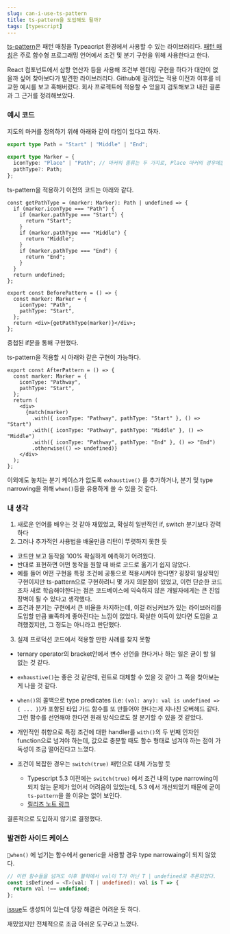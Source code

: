 ```yaml
---
slug: can-i-use-ts-pattern
title: ts-pattern을 도입해도 될까?
tags: [typescript]
---
```


[ts-pattern](https://github.com/gvergnaud/ts-pattern)은 패턴 매칭을 Typeacript 환경에서 사용할 수 있는 라이브러리다.
[패턴 매칭](https://en.wikipedia.org/wiki/Pattern_matching)은 주로 함수형 프로그래밍 언어에서 조건 및 분기 구현을 위해 사용한다고 한다.

React 컴포넌트에서 삼항 연산자 등을 사용해 조건부 렌더링 구현을 하다가 대안이 없을까 싶어 찾아보다가 발견한 라이브러리다. Github에 걸려있는 적용 이전과 이후를 비교한 예시를 보고 혹해버렸다. 회사 프로젝트에 적용할 수 있을지 검토해보고 내린 결론과 그 근거를 정리해보았다.

### 예시 코드

지도의 마커를 정의하기 위해 아래와 같이 타입이 있다고 하자.

```ts
export type Path = "Start" | "Middle" | "End";

export type Marker = {
  iconType: "Place" | "Path"; // 마커의 종류는 두 가지로, Place 마커의 경우에는 pathType을 가지지 않는다.
  pathType?: Path;
};
```

ts-pattern을 적용하기 이전의 코드는 아래와 같다.

```tsx
const getPathType = (marker: Marker): Path | undefined => {
  if (marker.iconType === "Path") {
    if (marker.pathType === "Start") {
      return "Start";
    }
    if (marker.pathType === "Middle") {
      return "Middle";
    }
    if (marker.pathType === "End") {
      return "End";
    }
  }
  return undefined;
};

export const BeforePattern = () => {
  const marker: Marker = {
    iconType: "Path",
    pathType: "Start",
  };
  return <div>{getPathType(marker)}</div>;
};
```

중첩된 if문을 통해 구현했다.

ts-pattern을 적용할 시 아래와 같은 구현이 가능하다.

```tsx
export const AfterPattern = () => {
  const marker: Marker = {
    iconType: "Pathway",
    pathType: "Start",
  };
  return (
    <div>
      {match(marker)
        .with({ iconType: "Pathway", pathType: "Start" }, () => "Start")
        .with({ iconType: "Pathway", pathType: "Middle" }, () => "Middle")
        .with({ iconType: "Pathway", pathType: "End" }, () => "End")
        .otherwise(() => undefined)}
    </div>
  );
};
```

이외에도 놓치는 분기 케이스가 없도록 `exhaustive()` 를 추가하거나, 분기 및 type narrowing을 위해 `when()`등을 유용하게 쓸 수 있을 것 같다.

### 내 생각

1.  새로운 언어를 배우는 것 같아 재밌었고, 확실히 일반적인 if, switch 분기보다 강력하다
2.  그러나 추가적인 사용법을 배울만큼 리턴이 뚜렷하지 못한 듯

- 코드만 보고 동작을 100% 확실하게 예측하기 어려웠다.
- 반대로 표현하면 어떤 동작을 원할 때 바로 코드로 옮기기 쉽지 않았다.
- 예를 들어 어떤 구현을 특정 조건에 공통으로 적용시켜야 한다면? 굉장히 일상적인 구현이지만 ts-pattern으로 구현하려니 몇 가지 의문점이 있었고, 이런 단순한 코드조차 새로 학습해야한다는 점은 코드베이스에 익숙하지 않은 개발자에게는 큰 진입장벽이 될 수 있다고 생각했다.
- 조건과 분기는 구현에서 큰 비율을 차지하는데, 이걸 러닝커브가 있는 라이브러리를 도입할 만큼 뾰족하게 좋아진다는 느낌이 없었다. 확실한 이득이 있다면 도입을 고려했겠지만, 그 정도는 아니라고 판단했다.

3. 실제 프로덕션 코드에서 적용할 만한 사례를 찾지 못함

- ternary operator의 bracket안에서 변수 선언을 한다거나 하는 일은 굳이 할 일 없는 것 같다.
- `exhaustive()`는 좋은 것 같은데, 린트로 대체할 수 있을 것 같아 그 쪽을 찾아보는게 나을 것 같다.
- `when()`의 콜백으로 type predicates (i.e: `(val: any): val is undefined => { ... }`)가 포함된 타입 가드 함수를 또 만들어야 한다는게 지나친 오버헤드 같다. 그런 함수를 선언해야 한다면 원래 방식으로도 잘 분기할 수 있을 것 같았다.
- 개인적인 취향으로 특정 조건에 대한 handler를 `with()`의 두 번째 인자인 function으로 넘겨야 하는데, 값으로 충분할 때도 함수 형태로 넘겨야 하는 점이 가독성이 조금 떨어진다고 느꼈다.

- 조건이 복잡한 경우는 `switch(true)` 패턴으로 대체 가능할 듯
  - Typescript 5.3 이전에는 `switch(true)` 에서 조건 내의 type narrowing이 되지 않는 문제가 있어서 어려움이 있었는데, 5.3 에서 개선되었기 때문에 굳이 `ts-pattern`을 쓸 이유는 없어 보인다.
  - [릴리즈 노트 링크](https://www.typescriptlang.org/play?#code/MYewdgzgLgBAlhAqmAJgUwGZzGlMC8MAFAIYBcMJYAngJQUnwQwCuqm2uBAfJQfoTbosOFACgxUagAc0MAPIAjAFYEYAbzExtMYCQBOKAPwUAwgbwAfVuxG4xAXwnYoafRhLA55wxq07FKgBrExhofWwAcxhHCTFQSFgMNmA1IhAVCiVlWh4-HTCAdzgoYAALIih9FjRczQKCvQg5AEIEZGFOFHSVADo9Q3p8hpGE6BgMEBA1DOV+i38RxvAIEAAbNF61kEieuYGUWgBuRaXtRX00EiCTs6cz06cHIA)

결론적으로 도입하지 않기로 결정했다.

### 발견한 사이드 케이스

`when()` 에 넘기는 함수에서 generic을 사용할 경우 type narrowaing이 되지 않았다.

```ts
// 이런 함수들을 넘겨도 이후 블럭에서 val이 T가 아닌 T | undefined로 추론되었다.
const isDefined = <T>(val: T | undefined): val is T => {
  return val !== undefined;
};
```

[issue](https://github.com/gvergnaud/ts-pattern/issues/64)도 생성되어 있는데 당장 해결은 어려운 듯 하다.

재밌었지만 전체적으로 조금 아쉬운 도구라고 느꼈다.
